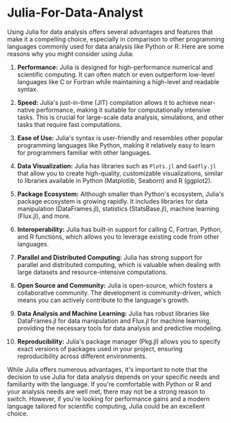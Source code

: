 # Julia-For-Data-Analyst
Using Julia for data analysis offers several advantages and features that make it a compelling choice, especially in comparison to other programming languages commonly used for data analysis like Python or R. Here are some reasons why you might consider using Julia:

1. **Performance:** Julia is designed for high-performance numerical and scientific computing. It can often match or even outperform low-level languages like C or Fortran while maintaining a high-level and readable syntax.

2. **Speed:** Julia's just-in-time (JIT) compilation allows it to achieve near-native performance, making it suitable for computationally intensive tasks. This is crucial for large-scale data analysis, simulations, and other tasks that require fast computations.

3. **Ease of Use:** Julia's syntax is user-friendly and resembles other popular programming languages like Python, making it relatively easy to learn for programmers familiar with other languages.

4. **Data Visualization:** Julia has libraries such as `Plots.jl` and `Gadfly.jl` that allow you to create high-quality, customizable visualizations, similar to libraries available in Python (Matplotlib, Seaborn) and R (ggplot2).

5. **Package Ecosystem:** Although smaller than Python's ecosystem, Julia's package ecosystem is growing rapidly. It includes libraries for data manipulation (DataFrames.jl), statistics (StatsBase.jl), machine learning (Flux.jl), and more.

6. **Interoperability:** Julia has built-in support for calling C, Fortran, Python, and R functions, which allows you to leverage existing code from other languages.

7. **Parallel and Distributed Computing:** Julia has strong support for parallel and distributed computing, which is valuable when dealing with large datasets and resource-intensive computations.

8. **Open Source and Community:** Julia is open-source, which fosters a collaborative community. The development is community-driven, which means you can actively contribute to the language's growth.

9. **Data Analysis and Machine Learning:** Julia has robust libraries like DataFrames.jl for data manipulation and Flux.jl for machine learning, providing the necessary tools for data analysis and predictive modeling.

10. **Reproducibility:** Julia's package manager (Pkg.jl) allows you to specify exact versions of packages used in your project, ensuring reproducibility across different environments.

While Julia offers numerous advantages, it's important to note that the decision to use Julia for data analysis depends on your specific needs and familiarity with the language. If you're comfortable with Python or R and your analysis needs are well met, there may not be a strong reason to switch. However, if you're looking for performance gains and a modern language tailored for scientific computing, Julia could be an excellent choice.
